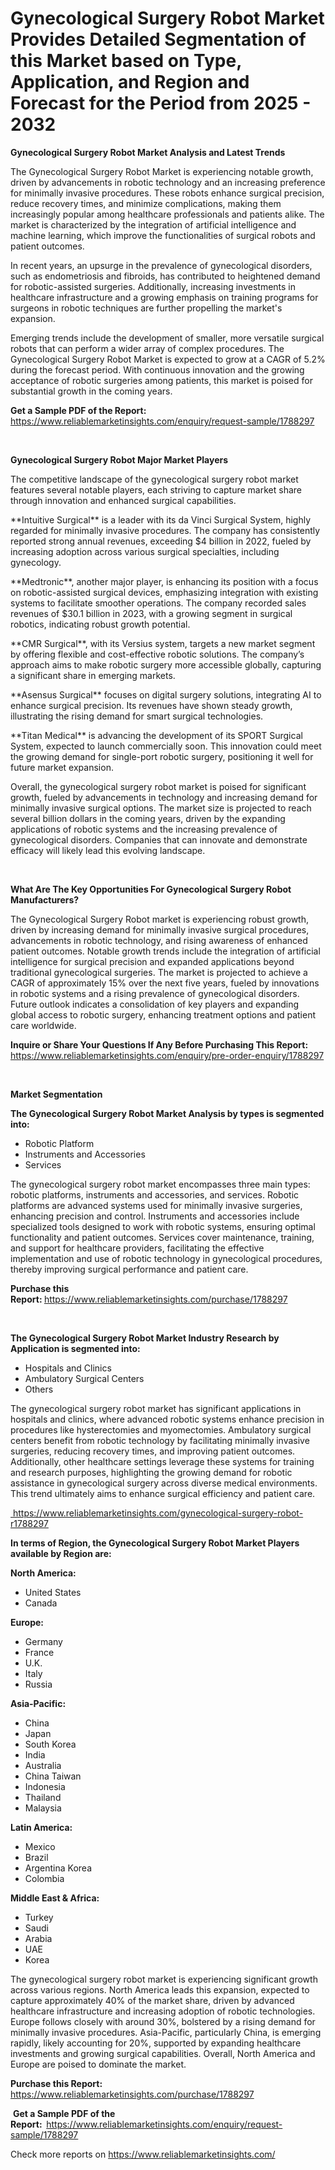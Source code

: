 <p><h1>Gynecological Surgery Robot Market Provides Detailed Segmentation of this Market based on Type, Application, and Region and Forecast for the Period from 2025 - 2032</h1></p><p><strong>Gynecological Surgery Robot Market Analysis and Latest Trends</strong></p>
<p><p>The Gynecological Surgery Robot Market is experiencing notable growth, driven by advancements in robotic technology and an increasing preference for minimally invasive procedures. These robots enhance surgical precision, reduce recovery times, and minimize complications, making them increasingly popular among healthcare professionals and patients alike. The market is characterized by the integration of artificial intelligence and machine learning, which improve the functionalities of surgical robots and patient outcomes.</p><p>In recent years, an upsurge in the prevalence of gynecological disorders, such as endometriosis and fibroids, has contributed to heightened demand for robotic-assisted surgeries. Additionally, increasing investments in healthcare infrastructure and a growing emphasis on training programs for surgeons in robotic techniques are further propelling the market's expansion. </p><p>Emerging trends include the development of smaller, more versatile surgical robots that can perform a wider array of complex procedures. The Gynecological Surgery Robot Market is expected to grow at a CAGR of 5.2% during the forecast period. With continuous innovation and the growing acceptance of robotic surgeries among patients, this market is poised for substantial growth in the coming years.</p></p>
<p><strong>Get a Sample PDF of the Report:&nbsp;</strong> <a href="https://www.reliablemarketinsights.com/enquiry/request-sample/1788297?utm_campaign=2207&utm_medium=2&utm_source=Github&utm_content=ia&utm_term=05032025&utm_id=gynecological-surgery-robot">https://www.reliablemarketinsights.com/enquiry/request-sample/1788297</a></p>
<p>&nbsp;</p>
<p><strong>Gynecological Surgery Robot Major Market Players</strong></p>
<p><p>The competitive landscape of the gynecological surgery robot market features several notable players, each striving to capture market share through innovation and enhanced surgical capabilities. </p><p>**Intuitive Surgical** is a leader with its da Vinci Surgical System, highly regarded for minimally invasive procedures. The company has consistently reported strong annual revenues, exceeding $4 billion in 2022, fueled by increasing adoption across various surgical specialties, including gynecology.</p><p>**Medtronic**, another major player, is enhancing its position with a focus on robotic-assisted surgical devices, emphasizing integration with existing systems to facilitate smoother operations. The company recorded sales revenues of $30.1 billion in 2023, with a growing segment in surgical robotics, indicating robust growth potential.</p><p>**CMR Surgical**, with its Versius system, targets a new market segment by offering flexible and cost-effective robotic solutions. The company’s approach aims to make robotic surgery more accessible globally, capturing a significant share in emerging markets.</p><p>**Asensus Surgical** focuses on digital surgery solutions, integrating AI to enhance surgical precision. Its revenues have shown steady growth, illustrating the rising demand for smart surgical technologies.</p><p>**Titan Medical** is advancing the development of its SPORT Surgical System, expected to launch commercially soon. This innovation could meet the growing demand for single-port robotic surgery, positioning it well for future market expansion.</p><p>Overall, the gynecological surgery robot market is poised for significant growth, fueled by advancements in technology and increasing demand for minimally invasive surgical options. The market size is projected to reach several billion dollars in the coming years, driven by the expanding applications of robotic systems and the increasing prevalence of gynecological disorders. Companies that can innovate and demonstrate efficacy will likely lead this evolving landscape.</p></p>
<p>&nbsp;</p>
<p><strong>What Are The Key Opportunities For Gynecological Surgery Robot Manufacturers?</strong></p>
<p><p>The Gynecological Surgery Robot market is experiencing robust growth, driven by increasing demand for minimally invasive surgical procedures, advancements in robotic technology, and rising awareness of enhanced patient outcomes. Notable growth trends include the integration of artificial intelligence for surgical precision and expanded applications beyond traditional gynecological surgeries. The market is projected to achieve a CAGR of approximately 15% over the next five years, fueled by innovations in robotic systems and a rising prevalence of gynecological disorders. Future outlook indicates a consolidation of key players and expanding global access to robotic surgery, enhancing treatment options and patient care worldwide.</p></p>
<p><strong>Inquire or Share Your Questions If Any Before Purchasing This Report:</strong> <a href="https://www.reliablemarketinsights.com/enquiry/pre-order-enquiry/1788297?utm_campaign=2207&utm_medium=2&utm_source=Github&utm_content=ia&utm_term=05032025&utm_id=gynecological-surgery-robot">https://www.reliablemarketinsights.com/enquiry/pre-order-enquiry/1788297</a></p>
<p>&nbsp;</p>
<p><strong>Market Segmentation</strong></p>
<p><strong>The Gynecological Surgery Robot Market Analysis by types is segmented into:</strong></p>
<p><ul><li>Robotic Platform</li><li>Instruments and Accessories</li><li>Services</li></ul></p>
<p><p>The gynecological surgery robot market encompasses three main types: robotic platforms, instruments and accessories, and services. Robotic platforms are advanced systems used for minimally invasive surgeries, enhancing precision and control. Instruments and accessories include specialized tools designed to work with robotic systems, ensuring optimal functionality and patient outcomes. Services cover maintenance, training, and support for healthcare providers, facilitating the effective implementation and use of robotic technology in gynecological procedures, thereby improving surgical performance and patient care.</p></p>
<p><strong>Purchase this Report:&nbsp;</strong><a href="https://www.reliablemarketinsights.com/purchase/1788297?utm_campaign=2207&utm_medium=2&utm_source=Github&utm_content=ia&utm_term=05032025&utm_id=gynecological-surgery-robot">https://www.reliablemarketinsights.com/purchase/1788297</a></p>
<p>&nbsp;</p>
<p><strong>The Gynecological Surgery Robot Market Industry Research by Application is segmented into:</strong></p>
<p><ul><li>Hospitals and Clinics</li><li>Ambulatory Surgical Centers</li><li>Others</li></ul></p>
<p><p>The gynecological surgery robot market has significant applications in hospitals and clinics, where advanced robotic systems enhance precision in procedures like hysterectomies and myomectomies. Ambulatory surgical centers benefit from robotic technology by facilitating minimally invasive surgeries, reducing recovery times, and improving patient outcomes. Additionally, other healthcare settings leverage these systems for training and research purposes, highlighting the growing demand for robotic assistance in gynecological surgery across diverse medical environments. This trend ultimately aims to enhance surgical efficiency and patient care.</p></p>
<p><a href="https://www.reliablemarketinsights.com/gynecological-surgery-robot-r1788297?utm_campaign=2207&utm_medium=2&utm_source=Github&utm_content=ia&utm_term=05032025&utm_id=gynecological-surgery-robot">&nbsp;https://www.reliablemarketinsights.com/gynecological-surgery-robot-r1788297</a></p>
<p><strong>In terms of Region, the Gynecological Surgery Robot Market Players available by Region are:</strong></p>
<p>
    <p> <strong> North America: </strong>
        <ul>
            <li>United States</li>
            <li>Canada</li>
        </ul>
        </p> 
    <p> <strong> Europe: </strong>
        <ul>
            <li>Germany</li>
            <li>France</li>
            <li>U.K.</li>
            <li>Italy</li>
            <li>Russia</li>
        </ul>
        </p> 
    <p> <strong> Asia-Pacific: </strong>
        <ul>
            <li>China</li>
            <li>Japan</li>
            <li>South Korea</li>
            <li>India</li>
            <li>Australia</li>
            <li>China Taiwan</li>
            <li>Indonesia</li>
            <li>Thailand</li>
            <li>Malaysia</li>
        </ul>
        </p> 
    <p> <strong> Latin America: </strong>
        <ul>
            <li>Mexico</li>
            <li>Brazil</li>
            <li>Argentina Korea</li>
            <li>Colombia</li>
        </ul>
        </p> 
    <p> <strong> Middle East & Africa: </strong>
        <ul>
            <li>Turkey</li>
            <li>Saudi</li>
            <li>Arabia</li>
            <li>UAE</li>
            <li>Korea</li>
        </ul>
    </p>
    </p>
<p><p>The gynecological surgery robot market is experiencing significant growth across various regions. North America leads this expansion, expected to capture approximately 40% of the market share, driven by advanced healthcare infrastructure and increasing adoption of robotic technologies. Europe follows closely with around 30%, bolstered by a rising demand for minimally invasive procedures. Asia-Pacific, particularly China, is emerging rapidly, likely accounting for 20%, supported by expanding healthcare investments and growing surgical capabilities. Overall, North America and Europe are poised to dominate the market.</p></p>
<p><strong>Purchase this Report: </strong><a href="https://www.reliablemarketinsights.com/purchase/1788297?utm_campaign=2207&utm_medium=2&utm_source=Github&utm_content=ia&utm_term=05032025&utm_id=gynecological-surgery-robot">https://www.reliablemarketinsights.com/purchase/1788297</a></p>
<p>&nbsp;<strong>Get a Sample PDF of the Report:&nbsp;&nbsp;</strong><a href="https://www.reliablemarketinsights.com/enquiry/request-sample/1788297?utm_campaign=2207&utm_medium=2&utm_source=Github&utm_content=ia&utm_term=05032025&utm_id=gynecological-surgery-robot">https://www.reliablemarketinsights.com/enquiry/request-sample/1788297</a></p>
<p><strong></strong></p>
<p>Check more reports on <a href="https://www.reliablemarketinsights.com/?utm_campaign=2207&utm_medium=2&utm_source=Github&utm_content=ia&utm_term=05032025&utm_id=gynecological-surgery-robot">https://www.reliablemarketinsights.com/</a></p>